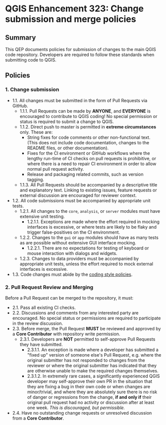 # QGIS Enhancement 323: Change submission and merge policies

## Summary

This QEP documents policies for submission of changes to the main QGIS code repository.
Developers are required to follow these standards when submitting code to QGIS.

## Policies

### 1. Change submission

- 1.1. All changes must be submitted in the form of Pull Requests via GitHub.
  - 1.1.1. Pull Requests can be made by **ANYONE**, and **EVERYONE** is encouraged to
    contribute to QGIS coding! No special permission or status is required to submit
    a change to QGIS.
  - 1.1.2. Direct push to master is permitted in **extreme circumstances** only. These are:
    - String fixes for code comments or other non-functional text. (This does not include
      code documentation, changes to the README files, or other documentation).
    - Fixes for the CI environment or GitHub workflows where the lengthy run-time of
      CI checks on pull requests is prohibitive, or where there is a need to repair
      CI environment in order to allow normal pull request activity.
    - Release and packaging related commits, such as version tagging.
  - 1.1.3. All Pull Requests should be accompanied by a descriptive title and explanatory text.
    Linking to existing issues, feature requests or external discussion are encouraged
    for reviewer context. 
- 1.2. All code submissions must be accompanied by appropriate unit tests.
  - 1.2.1. All changes to the ``core``, ``analysis``, or ``server`` modules must
    have extensive unit testing.
    - 1.2.1.1. Exceptions are made where the effort required in mocking interfaces is excessive,
      or where tests are likely to be flaky and trigger false-positives on the CI environment.
  - 1.2.2. Changes to the ``gui`` or ``app`` modules should have as many tests as are possible
    without extensive GUI interface mocking.
    - 1.2.2.1. There are no expectations for testing of keyboard or mouse interaction with
      dialogs and widgets.
  - 1.2.3. Changes to data providers must be accompanied by appropriate unit tests, unless
    the effort required to mock external interfaces is excessive.
- 1.3. Code changes must abide by the [coding style policies](qep-314-coding-style.md).

### 2. Pull Request Review and Merging

Before a Pull Request can be merged to the repository, it must:

- 2.1. Pass all existing CI checks.
- 2.2. Discussions and comments from any interested party are encouraged. No special
  status or permissions are required to participate in the review discussion.
- 2.3. Before merge, the Pull Request **MUST** be reviewed and approved by a **Core Contributor**
  with repository write permission.
  - 2.3.1. Developers are **NOT** permitted to self-approve Pull Requests they have submitted.
    - 2.3.1.1. An exception is made where a developer has submitted a "fixed up" version
      of someone else's Pull Request, e.g. where the original submitter has not responded
      to changes from the reviewer or where the original submitter has indicated that they
      are otherwise unable to make the required changes themselves.
    - 2.3.1.2. In extremely rare cases, a significantly experienced QGIS developer may self-approve
      their own PR in the situation that they are fixing a bug in their own code or when changes
      are minor/trivial, and where they are absolutely sure there is no risk of danger or
      regressions from the change, **if and only if** their original pull request had no
      activity or discussion after at least one week. *This is discouraged, but permissible.*
- 2.4. Have no outstanding change requests or unresolved discussion from a **Core Contributor**.
